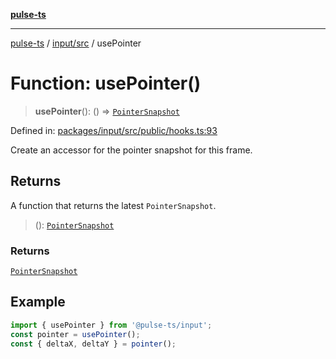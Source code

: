 [**pulse-ts**](../../../README.md)

***

[pulse-ts](../../../README.md) / [input/src](../README.md) / usePointer

# Function: usePointer()

> **usePointer**(): () => [`PointerSnapshot`](../type-aliases/PointerSnapshot.md)

Defined in: [packages/input/src/public/hooks.ts:93](https://github.com/jlehett/pulse-ts/blob/b287bc18de1bbb78a8cc43f602a646e458610bc3/packages/input/src/public/hooks.ts#L93)

Create an accessor for the pointer snapshot for this frame.

## Returns

A function that returns the latest `PointerSnapshot`.

> (): [`PointerSnapshot`](../type-aliases/PointerSnapshot.md)

### Returns

[`PointerSnapshot`](../type-aliases/PointerSnapshot.md)

## Example

```ts
import { usePointer } from '@pulse-ts/input';
const pointer = usePointer();
const { deltaX, deltaY } = pointer();
```
